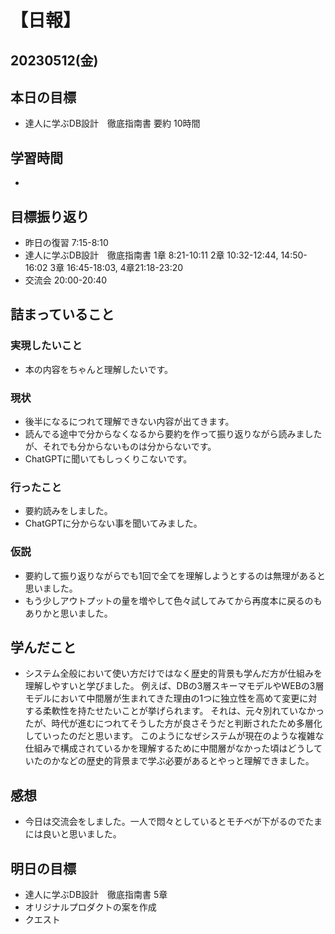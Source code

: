 # 【日報】
## 20230512(金)
## 本日の目標
- 達人に学ぶDB設計　徹底指南書 要約 10時間

## 学習時間
- 

## 目標振り返り
- 昨日の復習 7:15-8:10
- 達人に学ぶDB設計　徹底指南書 1章 8:21-10:11 2章 10:32-12:44, 14:50-16:02 3章 16:45-18:03, 4章21:18-23:20
- 交流会 20:00-20:40

## 詰まっていること
### 実現したいこと 
- 本の内容をちゃんと理解したいです。
### 現状
- 後半になるにつれて理解できない内容が出てきます。
- 読んでる途中で分からなくなるから要約を作って振り返りながら読みましたが、それでも分からないものは分からないです。
- ChatGPTに聞いてもしっくりこないです。
### 行ったこと 
- 要約読みをしました。
- ChatGPTに分からない事を聞いてみました。
### 仮説
- 要約して振り返りながらでも1回で全てを理解しようとするのは無理があると思いました。
- もう少しアウトプットの量を増やして色々試してみてから再度本に戻るのもありかと思いました。

## 学んだこと
- システム全般において使い方だけではなく歴史的背景も学んだ方が仕組みを理解しやすいと学びました。
例えば、DBの3層スキーマモデルやWEBの3層モデルにおいて中間層が生まれてきた理由の1つに独立性を高めて変更に対する柔軟性を持たせたいことが挙げられます。
それは、元々別れていなかったが、時代が進むにつれてそうした方が良さそうだと判断されたため多層化していったのだと思います。
このようになぜシステムが現在のような複雑な仕組みで構成されているかを理解するために中間層がなかった頃はどうしていたのかなどの歴史的背景まで学ぶ必要があるとやっと理解できました。

## 感想
- 今日は交流会をしました。一人で悶々としているとモチベが下がるのでたまには良いと思いました。

## 明日の目標
- 達人に学ぶDB設計　徹底指南書 5章
- オリジナルプロダクトの案を作成
- クエスト


